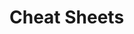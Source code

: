                                                                                                                                                       
                                                                                                                
# Cheat Sheets           

   




